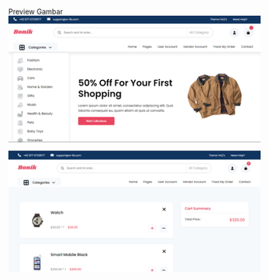 Preview Gambar
![Screenshot](https://raw.githubusercontent.com/parliyanto/E-Commerce-V1/refs/heads/master/e-commerce.png)

![Screenshot](https://github.com/parliyanto/E-Commerce-V1/blob/master/e-commerce-2.png?raw=true)
